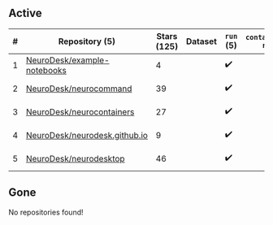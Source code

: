 ## Active
| # | Repository (5) | Stars (125) | Dataset | `run` (5) | `containers-run` | Last Modified |
| --- | --- | --- | --- | --- | --- | --- |
| 1 | [NeuroDesk/example-notebooks](https://github.com/NeuroDesk/example-notebooks) | 4 |  | :heavy_check_mark: |  | 2025-04-02 04:11:08+00:00 |
| 2 | [NeuroDesk/neurocommand](https://github.com/NeuroDesk/neurocommand) | 39 |  | :heavy_check_mark: |  | 2025-04-07 23:30:10+00:00 |
| 3 | [NeuroDesk/neurocontainers](https://github.com/NeuroDesk/neurocontainers) | 27 |  | :heavy_check_mark: |  | 2025-04-09 04:50:00+00:00 |
| 4 | [NeuroDesk/neurodesk.github.io](https://github.com/NeuroDesk/neurodesk.github.io) | 9 |  | :heavy_check_mark: |  | 2025-04-09 05:58:54+00:00 |
| 5 | [NeuroDesk/neurodesktop](https://github.com/NeuroDesk/neurodesktop) | 46 |  | :heavy_check_mark: |  | 2025-04-08 17:23:29+00:00 |

## Gone
No repositories found!
